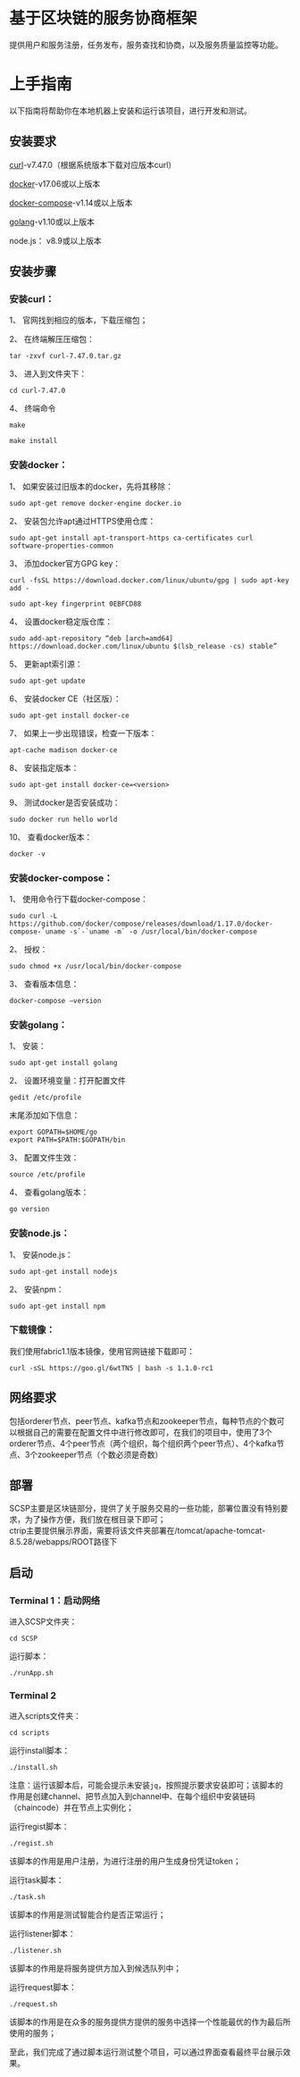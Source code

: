 # 基于区块链的服务协商框架

提供用户和服务注册，任务发布，服务查找和协商，以及服务质量监控等功能。

# 上手指南

以下指南将帮助你在本地机器上安装和运行该项目，进行开发和测试。

## 安装要求

[curl]( https://curl.haxx.se/)-v7.47.0（根据系统版本下载对应版本curl）

[docker](https://docs.docker.com/compose/overview/)-v17.06或以上版本

[docker-compose](https://docs.docker.com/compose/overview/)-v1.14或以上版本

[golang]( https://golang.google.cn/)-v1.10或以上版本

node.js：  v8.9或以上版本

## 安装步骤

### 安装curl：

1、	官网找到相应的版本，下载压缩包；

2、	在终端解压压缩包：

```
tar -zxvf curl-7.47.0.tar.gz
```

3、	进入到文件夹下：

```
cd curl-7.47.0
```

4、	终端命令

```
make

make install
```

### 安装docker：

1、	如果安装过旧版本的docker，先将其移除：

```
sudo apt-get remove docker-engine docker.io
```

2、	安装包允许apt通过HTTPS使用仓库：

```
sudo apt-get install apt-transport-https ca-certificates curl software-properties-common
```

3、	添加docker官方GPG key：
```
curl -fsSL https://download.docker.com/linux/ubuntu/gpg | sudo apt-key add -

sudo apt-key fingerprint 0EBFCD88
```

4、	设置docker稳定版仓库：

```
sudo add-apt-repository “deb [arch=amd64] https://download.docker.com/linux/ubuntu $(lsb_release -cs) stable”
```

5、	更新apt索引源：

```
sudo apt-get update
```

6、	安装docker CE（社区版）：

```
sudo apt-get install docker-ce
```

7、	如果上一步出现错误，检查一下版本：

```
apt-cache madison docker-ce
```

8、	安装指定版本：

```
sudo apt-get install docker-ce=<version>
```

9、	测试docker是否安装成功：

```
sudo docker run hello world
```

10、	查看docker版本：

```
docker -v
```

### 安装docker-compose：
1、	使用命令行下载docker-compose：

```
sudo curl -L https://github.com/docker/compose/releases/download/1.17.0/docker-compose-`uname -s`-`uname -m` -o /usr/local/bin/docker-compose
```

2、	授权：

```
sudo chmod +x /usr/local/bin/docker-compose
```

3、	查看版本信息：

```
docker-compose –version
```

### 安装golang：
1、	安装：

```
sudo apt-get install golang
```
2、	设置环境变量：打开配置文件

```
gedit /etc/profile
```

末尾添加如下信息：

```
export GOPATH=$HOME/go
export PATH=$PATH:$GOPATH/bin
```

3、	配置文件生效：

```
source /etc/profile
```

4、	查看golang版本：

```
go version
```

### 安装node.js：
1、	安装node.js：

```
sudo apt-get install nodejs
```

2、	安装npm：

```
sudo apt-get install npm
```

### 下载镜像：

我们使用fabric1.1版本镜像，使用官网链接下载即可：

```
curl -sSL https://goo.gl/6wtTN5 | bash -s 1.1.0-rc1
```

## 网络要求

包括orderer节点、peer节点、kafka节点和zookeeper节点，每种节点的个数可以根据自己的需要在配置文件中进行修改即可，在我们的项目中，使用了3个orderer节点、4个peer节点（两个组织，每个组织两个peer节点）、4个kafka节点、3个zookeeper节点（个数必须是奇数）

## 部署

SCSP主要是区块链部分，提供了关于服务交易的一些功能，部署位置没有特别要求，为了操作方便，我们放在根目录下即可；  
ctrip主要提供展示界面，需要将该文件夹部署在/tomcat/apache-tomcat-8.5.28/webapps/ROOT路径下

## 启动

### Terminal 1：启动网络

进入SCSP文件夹：

```
cd SCSP
```

运行脚本：

```
./runApp.sh
```

### Terminal 2

进入scripts文件夹：

```
cd scripts
```

运行install脚本：

```
./install.sh
```

注意：运行该脚本后，可能会提示未安装`jq`，按照提示要求安装即可；该脚本的作用是创建channel、把节点加入到channel中、在每个组织中安装链码（chaincode）并在节点上实例化；

运行regist脚本：

```
./regist.sh
```

该脚本的作用是用户注册，为进行注册的用户生成身份凭证token；

运行task脚本：

```
./task.sh
```

该脚本的作用是测试智能合约是否正常运行；

运行listener脚本：

```
./listener.sh
```

该脚本的作用是将服务提供方加入到候选队列中；

运行request脚本：

```
./request.sh
```

该脚本的作用是在众多的服务提供方提供的服务中选择一个性能最优的作为最后所使用的服务；

至此，我们完成了通过脚本运行测试整个项目，可以通过界面查看最终平台展示效果。

